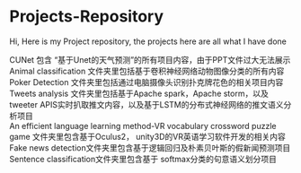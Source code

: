 # Projects-Repository

Hi, Here is my Project repository, the projects here are all what I have done

CUNet 包含 “基于Unet的天气预测”的所有项目内容，由于PPT文件过大无法展示  
Animal classification 文件夹里包括基于卷积神经网络动物图像分类的所有内容  
Poker Detection 文件夹里包括通过电脑摄像头识别扑克牌花色的相关项目内容  
Tweets analysis 文件夹里包括基于Apache spark，Apache storm，以及tweeter APIS实时扒取推文内容，以及基于LSTM的分布式神经网络的推文语义分析项目  
An efficient language learning method-VR vocabulary crossword puzzle game 文件夹里包含基于Oculus2， unity3D的VR英语学习软件开发的相关内容  
Fake news detection文件夹里包含基于逻辑回归及朴素贝叶斯的假新闻预测项目  
Sentence classification文件夹里包含基于 softmax分类的句意语义划分项目  
